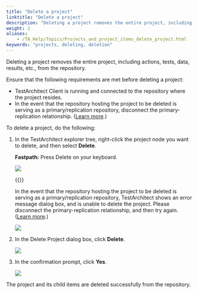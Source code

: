 ```yaml
--- 
title: "Delete a project"
linktitle: "Delete a project"
description: "Deleting a project removes the entire project, including actions, tests, data, results, etc., from the repository."
weight: 2
aliases: 
    - /TA_Help/Topics/Projects_and_project_items_delete_project.html
keywords: "projects, deleting, deletion"
---
```


Deleting a project removes the entire project, including actions, tests, data, results, etc., from the repository.

Ensure that the following requirements are met before deleting a project:

-   TestArchitect Client is running and connected to the repository where the project resides.
-   In the event that the repository hosting the project to be deleted is serving as a primary/replication repository, disconnect the primary-replication relationship. \([Learn more](/TA_Administration/Topics/adm_Removing_primary_repication_repository_main.html).\)

To delete a project, do the following:

1.  In the TestArchitect explorer tree, right-click the project node you want to delete, and then select **Delete**.

    **Fastpath:** Press Delete on your keyboard.

    ![](/images/TA_Help/Images/Projects_delete_project.png)

    {{<important>}}

    In the event that the repository hosting the project to be deleted is serving as a primary/replication repository, TestArchitect shows an error message dialog box, and is unable to delete the project. Please disconnect the primary-replication relationship, and then try again. \([Learn more](/TA_Administration/Topics/adm_Removing_primary_repication_repository_main.html).\)

    ![](/images/TA_Help/Images/delete_project_replication_repo.png)

2.  In the Delete Project dialog box, click **Delete**.

    ![](/images/TA_Help/Images/Delete_project_dlg.png)

3.  In the confirmation prompt, click **Yes**.

    ![](/images/TA_Help/Images/Delete_project_confirmation.png)


The project and its child items are deleted successfully from the repository.




